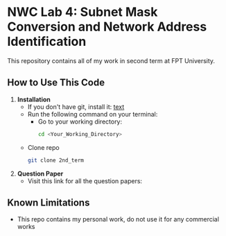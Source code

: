 # NWC Lab 4: Subnet Mask Conversion and Network Address Identification

This repository contains all of my work in second term at FPT University. 

## How to Use This Code

1. **Installation**
   - If you don't have git, install it: [text](https://git-scm.com/downloads)
   - Run the following command on your terminal:
     - Go to your working directory:
       ```bash
       cd <Your_Working_Directory>
       ```
    - Clone repo
       ```bash
       git clone 2nd_term
       ```
2. **Question Paper**
    - Visit this link for all the question papers: 
## Known Limitations

- This repo contains my personal work, do not use it for any commercial works